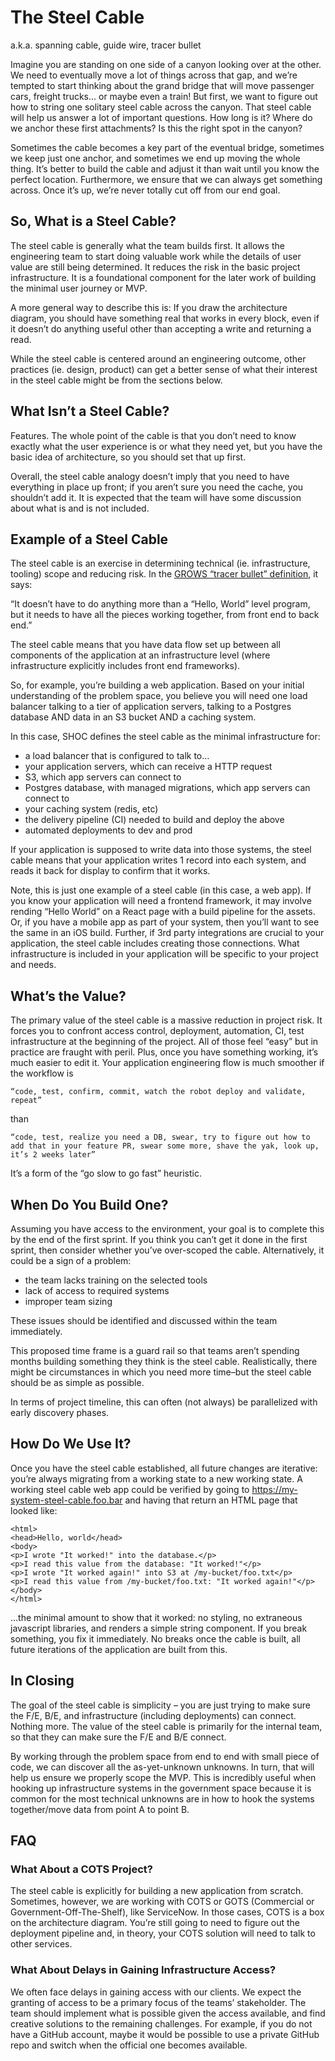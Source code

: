 # The Steel Cable
a.k.a. spanning cable, guide wire, tracer bullet

Imagine you are standing on one side of a canyon looking over at the other. We need to eventually move a lot of things across that gap, and we’re tempted to start thinking about the grand bridge that will move passenger cars, freight trucks… or maybe even a train! But first, we want to figure out how to string one solitary steel cable across the canyon. That steel cable will help us answer a lot of important questions. How long is it? Where do we anchor these first attachments? Is this the right spot in the canyon?

Sometimes the cable becomes a key part of the eventual bridge, sometimes we keep just one anchor, and sometimes we end up moving the whole thing. It’s better to build the cable and adjust it than wait until you know the perfect location. Furthermore, we ensure that we can always get something across. Once it’s up, we’re never totally cut off from our end goal.

## So, What is a Steel Cable?
The steel cable is generally what the team builds first. It allows the engineering team to start doing valuable work while the details of user value are still being determined. It reduces the risk in the basic project infrastructure. It is a foundational component for the later work of building the minimal user journey or MVP.

A more general way to describe this is: If you draw the architecture diagram, you should have something real that works in every block, even if it doesn’t do anything useful other than accepting a write and returning a read.

While the steel cable is centered around an engineering outcome, other practices (ie. design, product) can get a better sense of what their interest in the steel cable might be from the sections below.

## What Isn’t a Steel Cable?
Features. The whole point of the cable is that you don’t need to know exactly what the user experience is or what they need yet, but you have the basic idea of architecture, so you should set that up first.

Overall, the steel cable analogy doesn’t imply that you need to have everything in place up front; if you aren’t sure you need the cache, you shouldn’t add it. It is expected that the team will have some discussion about what is and is not included.

## Example of a Steel Cable
The steel cable is an exercise in determining technical (ie. infrastructure, tooling) scope and reducing risk. In the [GROWS “tracer bullet” definition](), it says:

“It doesn’t have to do anything more than a “Hello, World” level program, but it needs to have all the pieces working together, from front end to back end.”

The steel cable means that you have data flow set up between all components of the application at an infrastructure level (where infrastructure explicitly includes front end frameworks).

So, for example, you’re building a web application. Based on your initial understanding of the problem space, you believe you will need one load balancer talking to a tier of application servers, talking to a Postgres database AND data in an S3 bucket AND a caching system.

In this case, SHOC defines the steel cable as the minimal infrastructure for:

- a load balancer that is configured to talk to…
- your application servers, which can receive a HTTP request
- S3, which app servers can connect to
- Postgres database, with managed migrations, which app servers can connect to
- your caching system (redis, etc)
- the delivery pipeline (CI) needed to build and deploy the above
- automated deployments to dev and prod

If your application is supposed to write data into those systems, the steel cable means that your application writes 1 record into each system, and reads it back for display to confirm that it works.

Note, this is just one example of a steel cable (in this case, a web app). If you know your application will need a frontend framework, it may involve rending “Hello World” on a React page with a build pipeline for the assets. Or, if you have a mobile app as part of your system, then you’ll want to see the same in an iOS build. Further, if 3rd party integrations are crucial to your application, the steel cable includes creating those connections. What infrastructure is included in your application will be specific to your project and needs.

## What’s the Value?
The primary value of the steel cable is a massive reduction in project risk. It forces you to confront access control, deployment, automation, CI, test infrastructure at the beginning of the project. All of those feel “easy” but in practice are fraught with peril. Plus, once you have something working, it’s much easier to edit it. Your application engineering flow is much smoother if the workflow is

```
“code, test, confirm, commit, watch the robot deploy and validate, repeat”
```

than

```
“code, test, realize you need a DB, swear, try to figure out how to add that in your feature PR, swear some more, shave the yak, look up, it’s 2 weeks later”
```

It’s a form of the “go slow to go fast” heuristic.

## When Do You Build One?
Assuming you have access to the environment, your goal is to complete this by the end of the first sprint. If you think you can’t get it done in the first sprint, then consider whether you’ve over-scoped the cable. Alternatively, it could be a sign of a problem:

- the team lacks training on the selected tools
- lack of access to required systems
- improper team sizing

These issues should be identified and discussed within the team immediately.

This proposed time frame is a guard rail so that teams aren’t spending months building something they think is the steel cable. Realistically, there might be circumstances in which you need more time–but the steel cable should be as simple as possible.

In terms of project timeline, this can often (not always) be parallelized with early discovery phases.

## How Do We Use It?
Once you have the steel cable established, all future changes are iterative: you’re always migrating from a working state to a new working state. A working steel cable web app could be verified by going to https://my-system-steel-cable.foo.bar and having that return an HTML page that looked like:

```
<html>
<head>Hello, world</head>
<body>
<p>I wrote "It worked!" into the database.</p>
<p>I read this value from the database: "It worked!"</p>
<p>I wrote "It worked again!" into S3 at /my-bucket/foo.txt</p>
<p>I read this value from /my-bucket/foo.txt: "It worked again!"</p>
</body>
</html>
```

…the minimal amount to show that it worked: no styling, no extraneous javascript libraries, and renders a simple string component. If you break something, you fix it immediately. No breaks once the cable is built, all future iterations of the application are built from this.

## In Closing
The goal of the steel cable is simplicity – you are just trying to make sure the F/E, B/E, and infrastructure (including deployments) can connect. Nothing more. The value of the steel cable is primarily for the internal team, so that they can make sure the F/E and B/E connect.

By working through the problem space from end to end with small piece of code, we can discover all the as-yet-unknown unknowns. In turn, that will help us ensure we properly scope the MVP. This is incredibly useful when hooking up infrastructure systems in the government space because it is common for the most technical unknowns are in how to hook the systems together/move data from point A to point B.

## FAQ
### What About a COTS Project?
The steel cable is explicitly for building a new application from scratch. Sometimes, however, we are working with COTS or GOTS (Commercial or Government-Off-The-Shelf), like ServiceNow. In those cases, COTS is a box on the architecture diagram. You’re still going to need to figure out the deployment pipeline and, in theory, your COTS solution will need to talk to other services.

### What About Delays in Gaining Infrastructure Access?
We often face delays in gaining access with our clients. We expect the granting of access to be a primary focus of the teams’ stakeholder. The team should implement what is possible given the access available, and find creative solutions to the remaining challenges. For example, if you do not have a GitHub account, maybe it would be possible to use a private GitHub repo and switch when the official one becomes available.